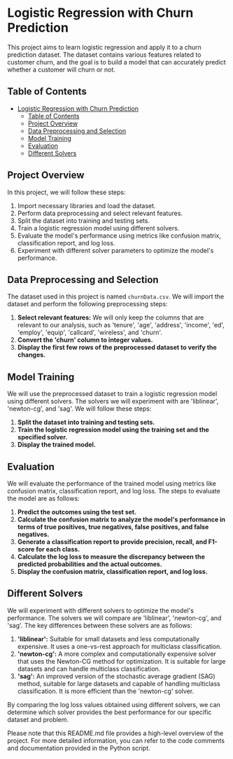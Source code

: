 # Logistic Regression with Churn Prediction

This project aims to learn logistic regression and apply it to a churn prediction dataset. The dataset contains various features related to customer churn, and the goal is to build a model that can accurately predict whether a customer will churn or not.

## Table of Contents
- [Logistic Regression with Churn Prediction](#logistic-regression-with-churn-prediction)
  - [Table of Contents](#table-of-contents)
  - [Project Overview](#project-overview)
  - [Data Preprocessing and Selection](#data-preprocessing-and-selection)
  - [Model Training](#model-training)
  - [Evaluation](#evaluation)
  - [Different Solvers](#different-solvers)

## Project Overview

In this project, we will follow these steps:
1. Import necessary libraries and load the dataset.
2. Perform data preprocessing and select relevant features.
3. Split the dataset into training and testing sets.
4. Train a logistic regression model using different solvers.
5. Evaluate the model's performance using metrics like confusion matrix, classification report, and log loss.
6. Experiment with different solver parameters to optimize the model's performance.

## Data Preprocessing and Selection

The dataset used in this project is named `churnData.csv`. We will import the dataset and perform the following preprocessing steps:
1. **Select relevant features:** We will only keep the columns that are relevant to our analysis, such as 'tenure', 'age', 'address', 'income', 'ed', 'employ', 'equip', 'callcard', 'wireless', and 'churn'.
2. **Convert the 'churn' column to integer values.**
3. **Display the first few rows of the preprocessed dataset to verify the changes.**

## Model Training

We will use the preprocessed dataset to train a logistic regression model using different solvers. The solvers we will experiment with are 'liblinear', 'newton-cg', and 'sag'. We will follow these steps:
1. **Split the dataset into training and testing sets.**
2. **Train the logistic regression model using the training set and the specified solver.**
3. **Display the trained model.**

## Evaluation

We will evaluate the performance of the trained model using metrics like confusion matrix, classification report, and log loss. The steps to evaluate the model are as follows:
1. **Predict the outcomes using the test set.**
2. **Calculate the confusion matrix to analyze the model's performance in terms of true positives, true negatives, false positives, and false negatives.**
3. **Generate a classification report to provide precision, recall, and F1-score for each class.**
4. **Calculate the log loss to measure the discrepancy between the predicted probabilities and the actual outcomes.**
5. **Display the confusion matrix, classification report, and log loss.**

## Different Solvers

We will experiment with different solvers to optimize the model's performance. The solvers we will compare are 'liblinear', 'newton-cg', and 'sag'. The key differences between these solvers are as follows:
1. **'liblinear':** Suitable for small datasets and less computationally expensive. It uses a one-vs-rest approach for multiclass classification.
2. **'newton-cg':** A more complex and computationally expensive solver that uses the Newton-CG method for optimization. It is suitable for large datasets and can handle multiclass classification.
3. **'sag':** An improved version of the stochastic average gradient (SAG) method, suitable for large datasets and capable of handling multiclass classification. It is more efficient than the 'newton-cg' solver.

By comparing the log loss values obtained using different solvers, we can determine which solver provides the best performance for our specific dataset and problem.

Please note that this README.md file provides a high-level overview of the project. For more detailed information, you can refer to the code comments and documentation provided in the Python script.

